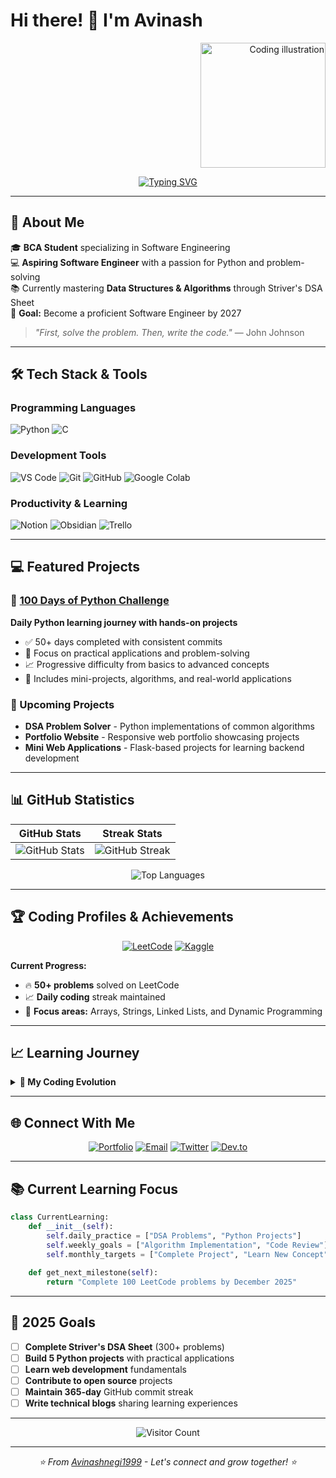 # Hi there! 👋 I'm Avinash

<div align="right">
  <img src="https://github.com/user-attachments/assets/137722de-957f-4075-86b3-a1d3ae4bf537" height="200" alt="Coding illustration" />
</div>

<div align="center">
  
[![Typing SVG](https://readme-typing-svg.herokuapp.com?font=Ubuntu&size=22&color=38C2FF&center=true&vCenter=true&width=600&lines=BCA+Student+%7C+Future+Software+Engineer;Python+%26+DSA+Enthusiast;Building+Clean+%26+Efficient+Code;Learning+Something+New+Every+Day)](https://github.com/Avinashnegi1999)

</div>

---

## 🎯 About Me

🎓 **BCA Student** specializing in Software Engineering  
💻 **Aspiring Software Engineer** with a passion for Python and problem-solving  
📚 Currently mastering **Data Structures & Algorithms** through Striver's DSA Sheet  
🚀 **Goal:** Become a proficient Software Engineer by 2027  

> *"First, solve the problem. Then, write the code."* — John Johnson

---

## 🛠️ Tech Stack & Tools

### Programming Languages
![Python](https://img.shields.io/badge/Python-3776AB?style=for-the-badge&logo=python&logoColor=white)
![C](https://img.shields.io/badge/C-00599C?style=for-the-badge&logo=c&logoColor=white)

### Development Tools
![VS Code](https://img.shields.io/badge/VS%20Code-007ACC?style=for-the-badge&logo=visual-studio-code&logoColor=white)
![Git](https://img.shields.io/badge/Git-F05032?style=for-the-badge&logo=git&logoColor=white)
![GitHub](https://img.shields.io/badge/GitHub-181717?style=for-the-badge&logo=github&logoColor=white)
![Google Colab](https://img.shields.io/badge/Google%20Colab-F9AB00?style=for-the-badge&logo=googlecolab&logoColor=white)

### Productivity & Learning
![Notion](https://img.shields.io/badge/Notion-000000?style=for-the-badge&logo=notion&logoColor=white)
![Obsidian](https://img.shields.io/badge/Obsidian-483699?style=for-the-badge&logo=obsidian&logoColor=white)
![Trello](https://img.shields.io/badge/Trello-0052CC?style=for-the-badge&logo=trello&logoColor=white)

---

## 💻 Featured Projects

### 🐍 [100 Days of Python Challenge](https://github.com/AvinashNegi1999/100-Days-of-Python-Code-challenge)
**Daily Python learning journey with hands-on projects**
- ✅ 50+ days completed with consistent commits
- 🎯 Focus on practical applications and problem-solving
- 📈 Progressive difficulty from basics to advanced concepts
- 🔧 Includes mini-projects, algorithms, and real-world applications

### 🚀 Upcoming Projects
- **DSA Problem Solver** - Python implementations of common algorithms
- **Portfolio Website** - Responsive web portfolio showcasing projects
- **Mini Web Applications** - Flask-based projects for learning backend development

---

## 📊 GitHub Statistics

<div align="center">

| GitHub Stats | Streak Stats |
|--------------|--------------|
| ![GitHub Stats](https://github-readme-stats.vercel.app/api?username=Avinashnegi1999&show_icons=true&theme=default&hide_border=true&count_private=true) | ![GitHub Streak](https://github-readme-streak-stats.herokuapp.com?user=Avinashnegi1999&theme=default&hide_border=true) |

</div>

<div align="center">

![Top Languages](https://github-readme-stats.vercel.app/api/top-langs/?username=Avinashnegi1999&layout=compact&theme=default&hide_border=true)

</div>

---

## 🏆 Coding Profiles & Achievements

<div align="center">

[![LeetCode](https://img.shields.io/badge/LeetCode-FFA116?style=for-the-badge&logo=leetcode&logoColor=white)](https://leetcode.com/u/Avinashnegi1999/)
[![Kaggle](https://img.shields.io/badge/Kaggle-20BEFF?style=for-the-badge&logo=kaggle&logoColor=white)](https://www.kaggle.com/avinashnegi1999)

</div>

**Current Progress:**
- 🔥 **50+ problems** solved on LeetCode
- 📈 **Daily coding** streak maintained
- 🎯 **Focus areas:** Arrays, Strings, Linked Lists, and Dynamic Programming

---

## 📈 Learning Journey

<details>
<summary><b>🚀 My Coding Evolution</b></summary>

### **Phase 1: Foundation Building** *(Current)*
- **Languages:** C programming fundamentals, Python syntax mastery
- **Focus:** Problem-solving logic, basic data structures
- **Projects:** Console applications, mathematical problem solvers

### **Phase 2: Algorithm Mastery** *(In Progress)*
- **Goal:** Complete Striver's DSA Sheet
- **Focus:** Time/space complexity, optimization techniques
- **Target:** 300+ problems solved across different categories

### **Phase 3: Development Skills** *(Planned 2025)*
- **Technologies:** Web development (HTML, CSS, JavaScript)
- **Frameworks:** Flask/Django for backend development
- **Projects:** Full-stack web applications

### **Phase 4: Specialization** *(2026-2027)*
- **Areas:** Machine Learning, Cloud Computing, or System Design
- **Goal:** Industry-ready skills and internship preparation

**Learning Philosophy:**
> *Learn consistently, build progressively, improve continuously*

</details>

---

## 🌐 Connect With Me

<div align="center">

[![Portfolio](https://img.shields.io/badge/Portfolio-FF5722?style=for-the-badge&logo=google-chrome&logoColor=white)](https://avinashnegi.netlify.app)
[![Email](https://img.shields.io/badge/Email-D14836?style=for-the-badge&logo=gmail&logoColor=white)](mailto:avinashnegi1999work@gmail.com)
[![Twitter](https://img.shields.io/badge/Twitter-1DA1F2?style=for-the-badge&logo=twitter&logoColor=white)](https://x.com/AvinashNegiwork)
[![Dev.to](https://img.shields.io/badge/Dev.to-0A0A0A?style=for-the-badge&logo=dev.to&logoColor=white)](https://dev.to/avinashnegi1999)

</div>

---

## 📚 Current Learning Focus

```python
class CurrentLearning:
    def __init__(self):
        self.daily_practice = ["DSA Problems", "Python Projects"]
        self.weekly_goals = ["Algorithm Implementation", "Code Review"]
        self.monthly_targets = ["Complete Project", "Learn New Concept"]
    
    def get_next_milestone(self):
        return "Complete 100 LeetCode problems by December 2025"
```

---

## 🎯 2025 Goals

- [ ] **Complete Striver's DSA Sheet** (300+ problems)
- [ ] **Build 5 Python projects** with practical applications
- [ ] **Learn web development** fundamentals
- [ ] **Contribute to open source** projects
- [ ] **Maintain 365-day** GitHub commit streak
- [ ] **Write technical blogs** sharing learning experiences

---

<div align="center">

![Visitor Count](https://komarev.com/ghpvc/?username=Avinashnegi1999&color=blue&style=flat-square&label=Profile+Views)

</div>

---

<div align="center">
  <i>⭐ From <a href="https://github.com/Avinashnegi1999">Avinashnegi1999</a> - Let's connect and grow together! ⭐</i>
</div>

